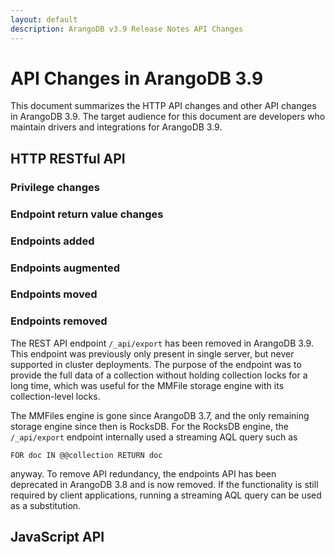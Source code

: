 ```yaml
---
layout: default
description: ArangoDB v3.9 Release Notes API Changes
---
```

API Changes in ArangoDB 3.9
===========================

This document summarizes the HTTP API changes and other API changes in ArangoDB 3.9.
The target audience for this document are developers who maintain drivers and
integrations for ArangoDB 3.9.

## HTTP RESTful API

### Privilege changes

### Endpoint return value changes

### Endpoints added

### Endpoints augmented

### Endpoints moved

### Endpoints removed

The REST API endpoint `/_api/export` has been removed in ArangoDB 3.9.
This endpoint was previously only present in single server, but never 
supported in cluster deployments.
The purpose of the endpoint was to provide the full data of a collection
without holding collection locks for a long time, which was useful for
the MMFile storage engine with its collection-level locks.

The MMFiles engine is gone since ArangoDB 3.7, and the only remaining
storage engine since then is RocksDB. For the RocksDB engine, the 
`/_api/export` endpoint internally used a streaming AQL query such as 
```
FOR doc IN @@collection RETURN doc
```
anyway. To remove API redundancy, the endpoints API has been deprecated
in ArangoDB 3.8 and is now removed. If the functionality is still required
by client applications, running a streaming AQL query can be used as a
substitution.

## JavaScript API
